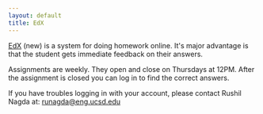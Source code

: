 ```yaml
---
layout: default
title: EdX
---
```


[EdX](https://edge.edx.org/courses/course-v1:UCSD+CSE103B+2017F/info) (new)
is a system for doing homework online. It's major advantage is
that the student gets immediate feedback on their answers.

Assignments are weekly. They open and close on Thursdays at 12PM. After the
assignment is closed you can log in to find the correct answers.

If you have troubles logging in with your account, please contact Rushil Nagda at: runagda@eng.ucsd.edu
